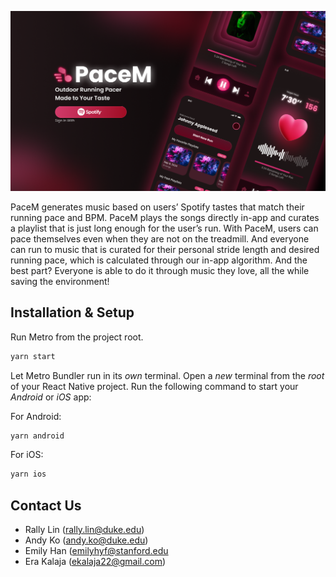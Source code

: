 ![Hero Image](hero.png)

PaceM generates music based on users’ Spotify tastes that match their running pace and BPM. PaceM plays the songs directly in-app and curates a playlist that is just long enough for the user’s run. With PaceM, users can pace themselves even when they are not on the treadmill. And everyone can run to music that is curated for their personal stride length and desired running pace, which is calculated through our in-app algorithm. And the best part? Everyone is able to do it through music they love, all the while saving the environment!

## Installation & Setup

Run Metro from the project root.

```bash
yarn start
```

Let Metro Bundler run in its _own_ terminal. Open a _new_ terminal from the _root_ of your React Native project. Run the following command to start your _Android_ or _iOS_ app:

For Android:
```bash
yarn android
```

For iOS: 
```bash
yarn ios
```

## Contact Us
* Rally Lin (rally.lin@duke.edu)
* Andy Ko (andy.ko@duke.edu)
* Emily Han (emilyhyf@stanford.edu
* Era Kalaja (ekalaja22@gmail.com)
